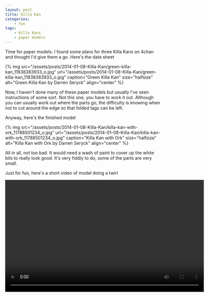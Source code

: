 ```yaml
---
layout: post
title: Killa Kan
categories:
    - fun
tags:
    - Killa Kans
    - paper models
---
```


Time for paper models. I found some plans for three Killa Kans on 4chan and thought I'd give them a go. Here's the data sheet

{% img src="/assets/posts/2014-01-08-Killa-Kan/green-killa-kan_11838383933_o.jpg" url="/assets/posts/2014-01-08-Killa-Kan/green-killa-kan_11838383933_o.jpg" caption="Green Killa Kan" size="halfsize" alt="Green Killa Kan by Darren Seryck" align="center" %}

Now, I haven't done many of these paper models but usually I've seen instructions of some sort. Not this one, you have to work it out. Although you can usually work out where the parts go, the difficulty is knowing when not to cut around the edge so that folded tags can be left.

Anyway, here's the finished model

{% img src="/assets/posts/2014-01-08-Killa-Kan/killa-kan-with-ork_11788501234_o.jpg" url="/assets/posts/2014-01-08-Killa-Kan/killa-kan-with-ork_11788501234_o.jpg" caption="Killa Kan with Ork" size="halfsize" alt="Killa Kan with Ork by Darren Seryck" align="center" %}

All in all, not too bad. It would need a wash of paint to cover up the white bits to really look good. It's very fiddly to do, some of the parts are very small.

Just for fun, here's a short video of model doing a twirl

<video width="640" height="360" controls>
  <source src="/assets/posts/2014-01-08-Killa-kan/killa-kan_11837909755.mp4" type="video/mp4">
  Your browser does not support the video tag.
</video>
